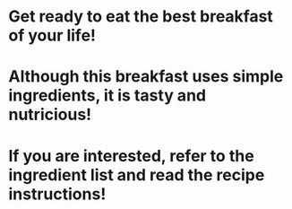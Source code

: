 # Get ready to eat the best breakfast of your life!
# Although this breakfast uses simple ingredients, it is tasty and nutricious!
# If you are interested, refer to the ingredient list and read the recipe instructions!